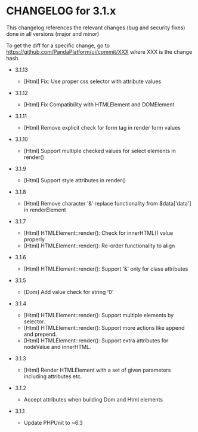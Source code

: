 CHANGELOG for 3.1.x
===================

This changelog references the relevant changes (bug and security fixes) done in all versions (major and minor)

To get the diff for a specific change, go to https://github.com/PandaPlatform/ui/commit/XXX where XXX is the change hash

* 3.1.13
  * [Html] Fix: Use proper css selector with attribute values
  
* 3.1.12
  * [Html] Fix Compatibility with HTMLElement and DOMElement

* 3.1.11
  * [Html] Remove explicit check for form tag in render form values
  
* 3.1.10
  * [Html] Support multiple checked values for select elements in render()
  
* 3.1.9
  * [Html] Support style attributes in render()

* 3.1.8
  * [Html] Remove character '&' replace functionality from $data['data'] in renderElement

* 3.1.7
  * [Html] HTMLElement::render(): Check for innerHTML() value properly
  * [Html] HTMLElement::render(): Re-order functionality to align
  
* 3.1.6
  * [Html] HTMLElement::render(): Support '&' only for class attributes
  
* 3.1.5
  * [Dom] Add value check for string '0'
  
* 3.1.4
  * [Html] HTMLElement::render(): Support multiple elements by selector.
  * [Html] HTMLElement::render(): Support more actions like append and prepend.
  * [Html] HTMLElement::render(): Support extra attributes for nodeValue and innerHTML.
  
* 3.1.3
  * [Html] Render HTMLElement with a set of given parameters including attributes etc.
  
* 3.1.2
  * Accept attributes when building Dom and Html elements
  
* 3.1.1
  * Update PHPUnit to ~6.3
